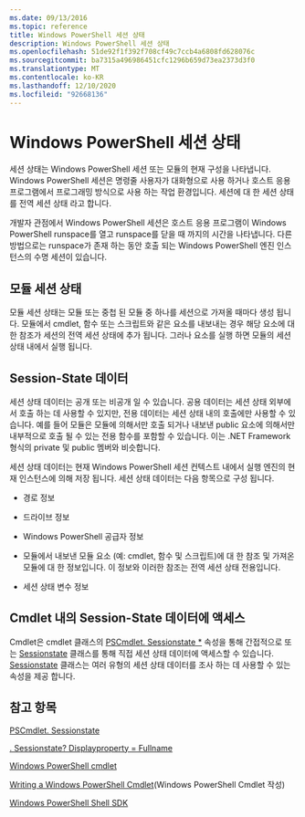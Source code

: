```yaml
---
ms.date: 09/13/2016
ms.topic: reference
title: Windows PowerShell 세션 상태
description: Windows PowerShell 세션 상태
ms.openlocfilehash: 51de92f1f392f708cf49c7ccb4a6808fd628076c
ms.sourcegitcommit: ba7315a496986451cfc1296b659d73ea2373d3f0
ms.translationtype: MT
ms.contentlocale: ko-KR
ms.lasthandoff: 12/10/2020
ms.locfileid: "92668136"
---
```

# <a name="windows-powershell-session-state"></a>Windows PowerShell 세션 상태

세션 상태는 Windows PowerShell 세션 또는 모듈의 현재 구성을 나타냅니다. Windows PowerShell 세션은 명령줄 사용자가 대화형으로 사용 하거나 호스트 응용 프로그램에서 프로그래밍 방식으로 사용 하는 작업 환경입니다. 세션에 대 한 세션 상태를 전역 세션 상태 라고 합니다.

개발자 관점에서 Windows PowerShell 세션은 호스트 응용 프로그램이 Windows PowerShell runspace를 열고 runspace를 닫을 때 까지의 시간을 나타냅니다. 다른 방법으로는 runspace가 존재 하는 동안 호출 되는 Windows PowerShell 엔진 인스턴스의 수명 세션이 있습니다.

## <a name="module-session-state"></a>모듈 세션 상태

모듈 세션 상태는 모듈 또는 중첩 된 모듈 중 하나를 세션으로 가져올 때마다 생성 됩니다. 모듈에서 cmdlet, 함수 또는 스크립트와 같은 요소를 내보내는 경우 해당 요소에 대 한 참조가 세션의 전역 세션 상태에 추가 됩니다. 그러나 요소를 실행 하면 모듈의 세션 상태 내에서 실행 됩니다.

## <a name="session-state-data"></a>Session-State 데이터

세션 상태 데이터는 공개 또는 비공개 일 수 있습니다. 공용 데이터는 세션 상태 외부에서 호출 하는 데 사용할 수 있지만, 전용 데이터는 세션 상태 내의 호출에만 사용할 수 있습니다. 예를 들어 모듈은 모듈에 의해서만 호출 되거나 내보낸 public 요소에 의해서만 내부적으로 호출 될 수 있는 전용 함수를 포함할 수 있습니다. 이는 .NET Framework 형식의 private 및 public 멤버와 비슷합니다.

세션 상태 데이터는 현재 Windows PowerShell 세션 컨텍스트 내에서 실행 엔진의 현재 인스턴스에 의해 저장 됩니다. 세션 상태 데이터는 다음 항목으로 구성 됩니다.

- 경로 정보

- 드라이브 정보

- Windows PowerShell 공급자 정보

- 모듈에서 내보낸 모듈 요소 (예: cmdlet, 함수 및 스크립트)에 대 한 참조 및 가져온 모듈에 대 한 정보입니다. 이 정보와 이러한 참조는 전역 세션 상태 전용입니다.

- 세션 상태 변수 정보

## <a name="accessing-session-state-data-within-cmdlets"></a>Cmdlet 내의 Session-State 데이터에 액세스

Cmdlet은 cmdlet 클래스의 [PSCmdlet. Sessionstate *](/dotnet/api/System.Management.Automation.PSCmdlet.SessionState) 속성을 통해 간접적으로 또는 [Sessionstate](/dotnet/api/System.Management.Automation.SessionState) 클래스를 통해 직접 세션 상태 데이터에 액세스할 수 있습니다. [Sessionstate](/dotnet/api/System.Management.Automation.SessionState) 클래스는 여러 유형의 세션 상태 데이터를 조사 하는 데 사용할 수 있는 속성을 제공 합니다.

## <a name="see-also"></a>참고 항목

[PSCmdlet. Sessionstate](/dotnet/api/System.Management.Automation.PSCmdlet.SessionState)

[. Sessionstate? Displayproperty = Fullname](/dotnet/api/System.Management.Automation.SessionState)

[Windows PowerShell cmdlet](./cmdlet-overview.md)

[Writing a Windows PowerShell Cmdlet](./writing-a-windows-powershell-cmdlet.md)(Windows PowerShell Cmdlet 작성)

[Windows PowerShell Shell SDK](../windows-powershell-reference.md)
